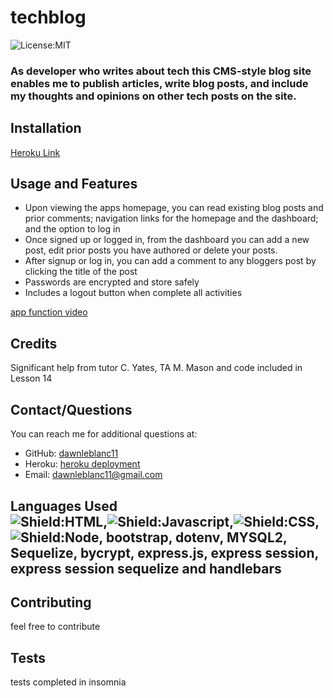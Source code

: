 # techblog

  ![License:MIT](https://img.shields.io/badge/License-MIT-yellow.svg)
  
  ### As developer who writes about tech this CMS-style blog site enables me to publish articles, write blog posts, and include my thoughts and opinions on other tech posts on the site.
  
  ## Installation
[Heroku Link](https://calm-springs-46414.herokuapp.com/)
  
  ## Usage and Features 
  * Upon viewing the apps homepage, you can read existing blog posts and prior comments; navigation links for the homepage and the dashboard; and the option to log in
  * Once signed up or logged in, from the dashboard you can add a new post, edit prior posts you have authored or delete your posts.
  * After signup or log in, you can add a comment to any bloggers post by clicking the title of the post
  * Passwords are encrypted and store safely
  * Includes a logout button when complete all activities
  
  [app function video](https://drive.google.com/file/d/17Dml3ZLjUQadqETg9NdV3n5UZzrTkp6m/view?usp=sharing)
  
  ## Credits
  Significant help from tutor C. Yates, TA  M. Mason and code included in Lesson 14


  ## Contact/Questions
  You can reach me for additional questions at:
  * GitHub: [dawnleblanc11](https://github.com/dawnleblanc11/techblog)
  * Heroku: [heroku deployment](/https://calm-springs-46414.herokuapp.com/)
  * Email: dawnleblanc11@gmail.com
## Languages Used <br>![Shield:HTML](https://img.shields.io/badge/HTML-239120?style=for-the-badge&logo=html5&logoColor=white),![Shield:Javascript](https://img.shields.io/badge/JavaScript-F7DF1E?style=for-the-badge&logo=javascript&logoColor=black),![Shield:CSS](https://img.shields.io/badge/CSS-239120?&style=for-the-badge&logo=css3&logoColor=white),![Shield:Node](https://img.shields.io/badge/Node.js-43853D?style=for-the-badge&logo=node.js&logoColor=white), bootstrap, dotenv, MYSQL2, Sequelize, bycrypt, express.js, express session, express session sequelize and handlebars

  
  ## Contributing  
  feel free to contribute
  
  ## Tests
  tests completed in insomnia

